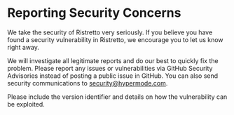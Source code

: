 # Reporting Security Concerns

We take the security of Ristretto very seriously. If you believe you have found a security vulnerability
in Ristretto, we encourage you to let us know right away.

We will investigate all legitimate reports and do our best to quickly fix the problem. Please report
any issues or vulnerabilities via GitHub Security Advisories instead of posting a public issue in
GitHub. You can also send security communications to security@hypermode.com.

Please include the version identifier and details on how the vulnerability can be exploited.
